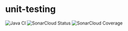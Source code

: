 # unit-testing

![Java CI](https://github.com/lazarofsjunior/unit-testing-1/workflows/Java%20CI/badge.svg)
![SonarCloud Status](https://sonarcloud.io/api/project_badges/measure?project=lazarofsjunior_unit-testing-1&metric=alert_status)
![SonarCloud Coverage](https://sonarcloud.io/api/project_badges/measure?project=lazarofsjunior_unit-testing-1&metric=coverage)
